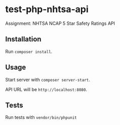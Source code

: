# test-php-nhtsa-api
Assignment: NHTSA NCAP 5 Star Safety Ratings API

## Installation

Run `composer install`.

## Usage

Start server with `composer server-start`.

API URL will be `http://localhost:8080`.

## Tests

Run tests with `vendor/bin/phpunit`